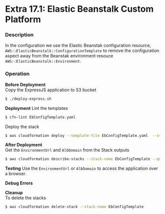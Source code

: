 # Extra 17.1: Elastic Beanstalk Custom Platform

### Description

In the configuration we use the Elastic Beanstak configuration resource, `AWS::ElasticBeanstalk::ConfigurationTemplate` to remove the configuration aspect away from the Beanstak environment resouce `AWS::ElasticBeanstalk::Environment`.

### Operation

**Before Deployment**  
Copy the ExpressJS application to S3 bucket

```bash
$ ./deploy-express.sh
```

**Deployment**
Lint the templates

```bash
$ cfn-lint EbConfigTemplate.yaml
```

Deploy the stack

```bash
$ aws cloudformation deploy --template-file EbConfigTemplate.yaml  --stack-name EbConfigTemplate --capabilities CAPABILITY_NAMED_IAM
```

**After Deployment**  
Get the `EnvironmentUrl` and `AlbDomain` from the Stack outputs

```bash
$ aws cloudformation describe-stacks --stack-name EbConfigTemplate --query "Stacks[0].Outputs" --no-cli-pager
```

**Testing**
Use the `EnvironmentUrl` or `AlbDomain` to access the application over a browser.

**Debug Errors**

**Cleanup**  
To delete the stacks

```bash
$ aws cloudformation delete-stack --stack-name EbConfigTemplate
```
